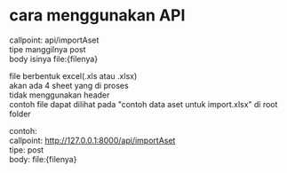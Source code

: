 # cara menggunakan API

callpoint: api/importAset\
tipe manggilnya post\
body isinya file:{filenya}

file berbentuk excel(.xls atau .xlsx)\
akan ada 4 sheet yang di proses\
tidak menggunakan header\
contoh file dapat dilihat pada "contoh data aset untuk import.xlsx" di root folder

contoh:\
callpoint: http://127.0.0.1:8000/api/importAset \
tipe: post\
body: file:{filenya}